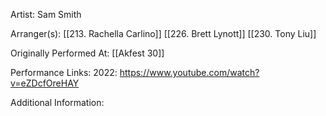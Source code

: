 Artist: Sam Smith

  

Arranger(s): [[213. Rachella Carlino]] [[226. Brett Lynott]] [[230. Tony Liu]]

  

Originally Performed At: [[Akfest 30]]

  

Performance Links:
2022: https://www.youtube.com/watch?v=eZDcfOreHAY

  

Additional Information: